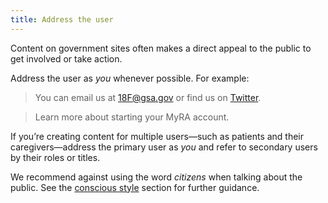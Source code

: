 ```yaml
---
title: Address the user
---
```


Content on government sites often makes a direct appeal to the public to get involved or take action.

Address the user as _you_ whenever possible. For example:

> You can email us at [18F@gsa.gov](mailto:18F@gsa.gov) or find us on [Twitter](https://twitter.com/18f).

> Learn more about starting your MyRA account.

If you’re creating content for multiple users—such as patients and their caregivers—address the primary user as _you_ and refer to secondary users by their roles or titles.

We recommend against using the word _citizens_ when talking about the public. See the [conscious style](https://pages.18f.gov/content-guide/conscious-style/#nationality) section for further guidance.
